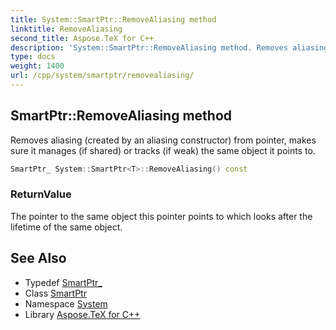 ```yaml
---
title: System::SmartPtr::RemoveAliasing method
linktitle: RemoveAliasing
second_title: Aspose.TeX for C++
description: 'System::SmartPtr::RemoveAliasing method. Removes aliasing (created by an aliasing constructor) from pointer, makes sure it manages (if shared) or tracks (if weak) the same object it points to in C++.'
type: docs
weight: 1400
url: /cpp/system/smartptr/removealiasing/
---
```

## SmartPtr::RemoveAliasing method


Removes aliasing (created by an aliasing constructor) from pointer, makes sure it manages (if shared) or tracks (if weak) the same object it points to.

```cpp
SmartPtr_ System::SmartPtr<T>::RemoveAliasing() const
```


### ReturnValue

The pointer to the same object this pointer points to which looks after the lifetime of the same object.

## See Also

* Typedef [SmartPtr_](../smartptr_/)
* Class [SmartPtr](../)
* Namespace [System](../../)
* Library [Aspose.TeX for C++](../../../)
